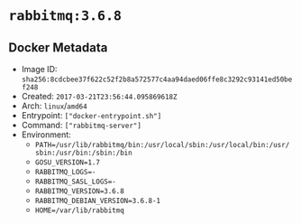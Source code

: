 # `rabbitmq:3.6.8`

## Docker Metadata

- Image ID: `sha256:8cdcbee37f622c52f2b8a572577c4aa94daed06ffe8c3292c93141ed50bef248`
- Created: `2017-03-21T23:56:44.095869618Z`
- Arch: `linux`/`amd64`
- Entrypoint: `["docker-entrypoint.sh"]`
- Command: `["rabbitmq-server"]`
- Environment:
  - `PATH=/usr/lib/rabbitmq/bin:/usr/local/sbin:/usr/local/bin:/usr/sbin:/usr/bin:/sbin:/bin`
  - `GOSU_VERSION=1.7`
  - `RABBITMQ_LOGS=-`
  - `RABBITMQ_SASL_LOGS=-`
  - `RABBITMQ_VERSION=3.6.8`
  - `RABBITMQ_DEBIAN_VERSION=3.6.8-1`
  - `HOME=/var/lib/rabbitmq`
